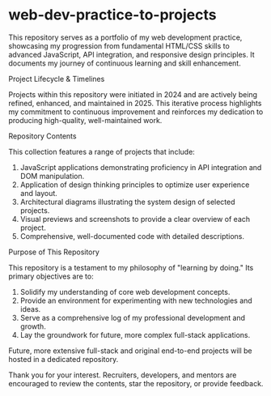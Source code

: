 # web-dev-practice-to-projects
This repository serves as a portfolio of my web development practice, showcasing my progression from fundamental HTML/CSS skills to advanced JavaScript, API integration, and responsive design principles. It documents my journey of continuous learning and skill enhancement.

Project Lifecycle & Timelines

Projects within this repository were initiated in 2024 and are actively being refined, enhanced, and maintained in 2025. This iterative process highlights my commitment to continuous improvement and reinforces my dedication to producing high-quality, well-maintained work.

Repository Contents

This collection features a range of projects that include:

1. JavaScript applications demonstrating proficiency in API integration and DOM manipulation.
2. Application of design thinking principles to optimize user experience and layout.
3. Architectural diagrams illustrating the system design of selected projects.
4. Visual previews and screenshots to provide a clear overview of each project.
5. Comprehensive, well-documented code with detailed descriptions.


Purpose of This Repository

This repository is a testament to my philosophy of "learning by doing." Its primary objectives are to:

1. Solidify my understanding of core web development concepts.
2. Provide an environment for experimenting with new technologies and ideas.
3. Serve as a comprehensive log of my professional development and growth.
4. Lay the groundwork for future, more complex full-stack applications.

   
Future, more extensive full-stack and original end-to-end projects will be hosted in a dedicated repository.

Thank you for your interest. Recruiters, developers, and mentors are encouraged to review the contents, star the repository, or provide feedback.


